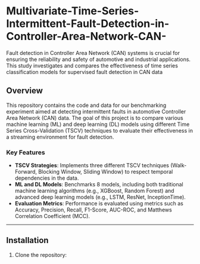 # Multivariate-Time-Series-Intermittent-Fault-Detection-in-Controller-Area-Network-CAN-
Fault detection in Controller Area Network (CAN) systems is crucial for ensuring the reliability and safety of automotive and industrial applications. This study investigates and compares the effectiveness of time series classification models for supervised fault detection in CAN data

## Overview

This repository contains the code and data for our benchmarking experiment aimed at detecting intermittent faults in automotive Controller Area Network (CAN) data. The goal of this project is to compare various machine learning (ML) and deep learning (DL) models using different Time Series Cross-Validation (TSCV) techniques to evaluate their effectiveness in a streaming environment for fault detection.

### Key Features
- **TSCV Strategies**: Implements three different TSCV techniques (Walk-Forward, Blocking Window, Sliding Window) to respect temporal dependencies in the data.
- **ML and DL Models**: Benchmarks 8 models, including both traditional machine learning algorithms (e.g., XGBoost, Random Forest) and advanced deep learning models (e.g., LSTM, ResNet, InceptionTime).
- **Evaluation Metrics**: Performance is evaluated using metrics such as Accuracy, Precision, Recall, F1-Score, AUC-ROC, and Matthews Correlation Coefficient (MCC).

---

## Installation

1. Clone the repository:
   ```bash
   

